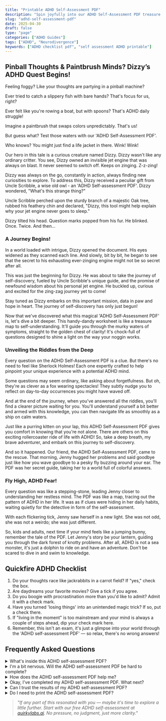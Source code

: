 ```yaml
---
title: "Printable ADHD Self-Assessment PDF"
description: "Spin joyfully into our ADHD Self-Assessment PDF treasure hunt. It's an engaging, fun-filled guide to unravel your ADHD traits. Join us!"
slug: "adhd-self-assessment-pdf"
date: 2025-04-30
draft: false
type: "page"
categories: ["ADHD Guides"]
tags: ["ADHD", "Neurodivergence"]
keywords: ["ADHD checklist pdf", "self assessment ADHD printable"]
---
```


## Pinball Thoughts & Paintbrush Minds? Dizzy’s ADHD Quest Begins!

Feeling foggy? Like your thoughts are partying in a pinball machine?

Ever tried to catch a slippery fish with bare hands? That's focus for us, right?

Ever felt like you're rowing a boat, but with spoons? That's ADHD daily struggle! 

Imagine a paintbrush that swaps colors unpredictably. That's us! 

But guess what? Test those waters with our 'ADHD Self-Assessment PDF'.

Who knows? You might just find a life jacket in there. Wink! Wink!

Our hero in this tale is a curious creature named Dizzy. Dizzy wasn't like any ordinary critter. You see, Dizzy owned an invisible jet engine that was always on blast. It never seemed to switch off. Keeps on zinging. Z-z-zing!

Dizzy was always on the go, constantly in action, always finding new curiosities to explore. To address this, Dizzy received a peculiar gift from Uncle Scribble, a wise old owl - an 'ADHD Self-assessment PDF'. Dizzy wondered, "What's this strange thing?"

Uncle Scribble perched upon the sturdy branch of a majestic Oak tree, rubbed his feathery chin and declared, "Dizzy, this tool might help explain why your jet engine never goes to sleep." 

Dizzy tilted his head. Question marks popped from his fur. He blinked. Once. Twice. And then...

### A Journey Begins!

In a world loaded with intrigue, Dizzy opened the document. His eyes widened as they scanned each line. And slowly, bit by bit, he began to see that the secret to his exhausting ever-zinging engine might not be so secret after all. 

This was just the beginning for Dizzy. He was about to take the journey of self-discovery, fueled by Uncle Scribble's unique guide, and the promise of newfound wisdom about his personal jet engine. He buckled up, curious and excited for the zing-zag journey yet to come! 

Stay tuned as Dizzy embarks on this important mission, data in paw and hope in heart. The journey of self-discovery has only just begun!

Now that we've discovered what this magical 'ADHD Self-Assessment PDF' is, let's dive a bit deeper. This handy-dandy worksheet is like a treasure map to self-understanding. It'll guide you through the murky waters of symptoms, straight to the golden chest of clarity! It's chock-full of questions designed to shine a light on the way your noggin works.

### Unveiling the Riddles from the Deep

Every question on the ADHD Self-Assessment PDF is a clue. But there's no need to feel like Sherlock Holmes! Each one expertly crafted to help pinpoint your unique experience with a potential ADHD mind. 

Some questions may seem ordinary, like asking about forgetfulness. But oh, they're as clever as a fox wearing spectacles! They subtly nudge you to reflect on day-to-day occurrences you might have waved off.

And at the end of the journey, when you've answered all the riddles, you'll find a clearer picture waiting for you. You'll understand yourself a bit better and armed with this knowledge, you can then navigate life as smoothly as a ship on calm waters. 

Just like a purring kitten on your lap, this ADHD Self-Assessment PDF gives you comfort in knowing that you're not alone. There are others on this exciting rollercoaster ride of life with ADHD! So, take a deep breath, my brave adventurer, and embark on this journey to self-discovery.

And so it happened. Our friend, the ADHD Self-Assessment PDF, came to the rescue. That morning, Jenny hugged her problems and said goodbye just like how you wave goodbye to a pesky fly buzzing around your ear. The PDF was her secret guide, taking her to a world full of colorful answers. 

### Fly High, ADHD Fear!

Every question was like a stepping-stone, leading Jenny closer to understanding her restless mind. The PDF was like a map, tracing out the pattern of ADHD in her life. It was as if clues were hiding in her daily habits, waiting quietly for the detective in form of the self-assessment.

With each flickering tick, Jenny saw herself in a new light. She was not odd, she was not a weirdo; she was just different.

So, kids and adults, next time if your mind feels like a jumping bunny, remember the tale of the PDF. Let Jenny's story be your lantern, guiding you through the dark forest of knotty problems. After all, ADHD is not a sea monster, it's just a dolphin to ride on and have an adventure. Don't be scared to dive in and swim to knowledge.

## Quickfire ADHD Checklist

1. Do your thoughts race like jackrabbits in a carrot field? If "yes," check the box.
2. Are daydreams your favorite movies? Give a tick if you agree.
3. Do you boogie with procrastination more than you'd like to admit? Admit it with a check mark.
4. Have you turned 'losing things' into an unintended magic trick? If so, put a check there.
5. If "living in the moment" is too mainstream and your mind is always a couple of steps ahead, dip your check mark here.
6. Remember, this isn't an exam, it's just a glimpse into your world through the 'ADHD self-assessment PDF' — so relax, there's no wrong answers!

## Frequently Asked Questions

<details><summary>What's inside this ADHD self-assessment PDF?</summary>
Inside the PDF, you'll find soothingly straightforward questions about yourself. It's like a cozy chat with a friend who really 'gets' you!</details>

<details><summary>I'm a bit nervous. Will the ADHD self-assessment PDF be hard to complete?</summary>
Nuh-uh! Think of it as a fascinating treasure hunt – just seeking nuggets about YOU. You're cozy at home, taking a fun self-discovery tour!</details>

<details><summary>How does the ADHD self-assessment PDF help me?</summary>
With this helpful tool, you can start understanding your ADHD better. It's like unlocking a secret code to your own mind—go, mind decoder!</details>

<details><summary>Okay, I've completed my ADHD self-assessment PDF. What next?</summary>
Woohoo! Now you can share it with a professional who can guide you further. Give yourself a high-five for getting this far—You super sleuth!</details>

<details><summary>Can I trust the results of my ADHD self-assessment PDF?</summary>
Absolutely, buddy! But remember, it's a springboard for a chat with a pro, not a magic crystal ball. So, giggle and take a proactive step!</details>

<details><summary>Do I need to print the ADHD self-assessment PDF?</summary>
You could, but hey, it's the digital age! Feel free to type your responses. Save trees, get a comfy blanket, and enjoy your journey!</details>


> _\"If any part of this resonated with you — maybe it's time to explore a little further. Start with our free ADHD self-assessment at [quirkylabs.ai](https://quirkylabs.ai). No pressure, no judgment, just more clarity.\"_
